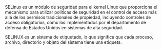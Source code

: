SELinux es un módulo de seguridad para el kernel Linux que proporciona el mecanismo para utilizar políticas de seguridad en el control de acceso más allá de los permisos tradicionales de propiedad, incluyendo controles de acceso obligatorios, como los implementados por el departamento de defensa de Estados Unidos en sistemas de alta seguridad. 

SELINUX es un sistema de etiquetado, lo que significa que cada proceso, archivo, directorio y objeto del sistema tiene una etiqueta.

